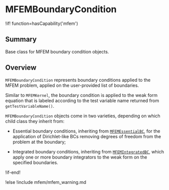 # MFEMBoundaryCondition

!if! function=hasCapability('mfem')

## Summary

Base class for MFEM boundary condition objects.

## Overview

`MFEMBoundaryCondition` represents boundary conditions applied to the MFEM problem, applied on the
user-provided list of boundaries.

Similar to `MFEMKernel`, the boundary condition is applied to the weak form equation that is labeled
according to the test variable name returned from `getTestVariableName()`.

`MFEMBoundaryCondition` objects come in two varieties, depending on which child class they inherit
from:

- Essential boundary conditions, inheriting from [`MFEMEssentialBC`](source/mfem/bcs/MFEMEssentialBC.md),
  for the application of Dirichlet-like BCs removing degrees of freedom from the problem at the
  boundary;

- Integrated boundary conditions, inheriting from
  [`MFEMIntegratedBC`](source/mfem/bcs/MFEMIntegratedBC.md), which apply one or more boundary integrators
  to the weak form on the specified boundaries.


!if-end!

!else
!include mfem/mfem_warning.md

